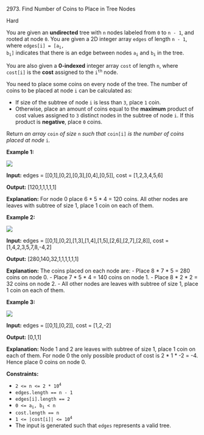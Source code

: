 2973\. Find Number of Coins to Place in Tree Nodes

Hard

You are given an **undirected** tree with `n` nodes labeled from `0` to `n - 1`, and rooted at node `0`. You are given a 2D integer array `edges` of length `n - 1`, where <code>edges[i] = [a<sub>i</sub>, b<sub>i</sub>]</code> indicates that there is an edge between nodes <code>a<sub>i</sub></code> and <code>b<sub>i</sub></code> in the tree.

You are also given a **0-indexed** integer array `cost` of length `n`, where `cost[i]` is the **cost** assigned to the <code>i<sup>th</sup></code> node.

You need to place some coins on every node of the tree. The number of coins to be placed at node `i` can be calculated as:

*   If size of the subtree of node `i` is less than `3`, place `1` coin.
*   Otherwise, place an amount of coins equal to the **maximum** product of cost values assigned to `3` distinct nodes in the subtree of node `i`. If this product is **negative**, place `0` coins.

Return _an array_ `coin` _of size_ `n` _such that_ `coin[i]` _is the number of coins placed at node_ `i`_._

**Example 1:**

![](https://assets.leetcode.com/uploads/2023/11/09/screenshot-2023-11-10-012641.png)

**Input:** edges = [[0,1],[0,2],[0,3],[0,4],[0,5]], cost = [1,2,3,4,5,6]

**Output:** [120,1,1,1,1,1]

**Explanation:** For node 0 place 6 \* 5 \* 4 = 120 coins. All other nodes are leaves with subtree of size 1, place 1 coin on each of them.

**Example 2:**

![](https://assets.leetcode.com/uploads/2023/11/09/screenshot-2023-11-10-012614.png)

**Input:** edges = [[0,1],[0,2],[1,3],[1,4],[1,5],[2,6],[2,7],[2,8]], cost = [1,4,2,3,5,7,8,-4,2]

**Output:** [280,140,32,1,1,1,1,1,1]

**Explanation:** The coins placed on each node are: - Place 8 \* 7 \* 5 = 280 coins on node 0. - Place 7 \* 5 \* 4 = 140 coins on node 1. - Place 8 \* 2 \* 2 = 32 coins on node 2. - All other nodes are leaves with subtree of size 1, place 1 coin on each of them.

**Example 3:**

![](https://assets.leetcode.com/uploads/2023/11/09/screenshot-2023-11-10-012513.png)

**Input:** edges = [[0,1],[0,2]], cost = [1,2,-2]

**Output:** [0,1,1]

**Explanation:** Node 1 and 2 are leaves with subtree of size 1, place 1 coin on each of them. For node 0 the only possible product of cost is 2 \* 1 \* -2 = -4. Hence place 0 coins on node 0.

**Constraints:**

*   <code>2 <= n <= 2 * 10<sup>4</sup></code>
*   `edges.length == n - 1`
*   `edges[i].length == 2`
*   <code>0 <= a<sub>i</sub>, b<sub>i</sub> < n</code>
*   `cost.length == n`
*   <code>1 <= |cost[i]| <= 10<sup>4</sup></code>
*   The input is generated such that `edges` represents a valid tree.